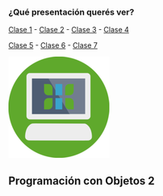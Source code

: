 ### ¿Qué presentación querés ver?

[Clase 1](clase1) - [Clase 2](clase2) - [Clase 3](clase3) - [Clase 4](clase4)

[Clase 5](clase5) - [Clase 6](clase6) - [Clase 7](clase7)

![Logo](img/logo.png)

## Programación con Objetos 2
